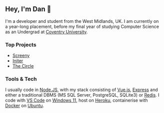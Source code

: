 ## Hey, I'm Dan 👋

I'm a developer and student from the West Midlands, UK. 
I am currently on a year-long placement, before my final year of studying Computer Science as an Undergrad at [Coventry University](https://www.coventry.ac.uk/).

### Top Projects

- [Screeny](https://github.com/danperks/Screeny)
- [Initer](https://github.com/danperks/Initer)
- [The Circle](https://github.com/danperks/theCircle)

### Tools & Tech

I usually code in [Node.JS](https://www.python.org/), with my stack consisting of [Vue.js](https://vuejs.org/), [Express](https://expressjs.com/) and either a traditional DBMS (MS SQL Server, PostgreSQL, SQLite3) or [Redis](https://redis.io/). I code with [VS Code](https://code.visualstudio.com/) on [Windows 11](https://www.microsoft.com/en-gb/windows), host on [Heroku](https://www.heroku.com/), containerise with [Docker](https://www.docker.com/) on [Ubuntu](https://ubuntu.com/).
